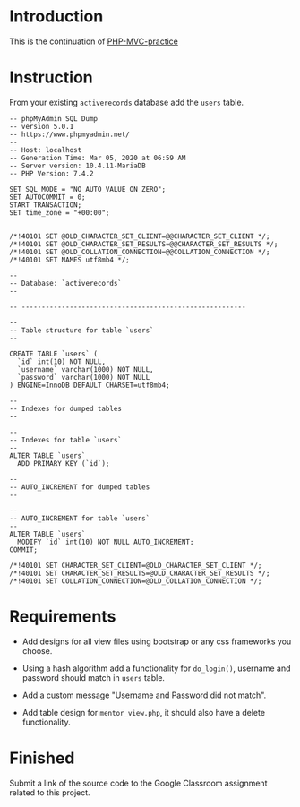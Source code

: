 # Introduction
This is the continuation of [PHP-MVC-practice](https://github.com/boomcamp/PHP-MVC-practice)

# Instruction

From your existing `activerecords` database add the `users` table.

```
-- phpMyAdmin SQL Dump
-- version 5.0.1
-- https://www.phpmyadmin.net/
--
-- Host: localhost
-- Generation Time: Mar 05, 2020 at 06:59 AM
-- Server version: 10.4.11-MariaDB
-- PHP Version: 7.4.2

SET SQL_MODE = "NO_AUTO_VALUE_ON_ZERO";
SET AUTOCOMMIT = 0;
START TRANSACTION;
SET time_zone = "+00:00";


/*!40101 SET @OLD_CHARACTER_SET_CLIENT=@@CHARACTER_SET_CLIENT */;
/*!40101 SET @OLD_CHARACTER_SET_RESULTS=@@CHARACTER_SET_RESULTS */;
/*!40101 SET @OLD_COLLATION_CONNECTION=@@COLLATION_CONNECTION */;
/*!40101 SET NAMES utf8mb4 */;

--
-- Database: `activerecords`
--

-- --------------------------------------------------------

--
-- Table structure for table `users`
--

CREATE TABLE `users` (
  `id` int(10) NOT NULL,
  `username` varchar(1000) NOT NULL,
  `password` varchar(1000) NOT NULL
) ENGINE=InnoDB DEFAULT CHARSET=utf8mb4;

--
-- Indexes for dumped tables
--

--
-- Indexes for table `users`
--
ALTER TABLE `users`
  ADD PRIMARY KEY (`id`);

--
-- AUTO_INCREMENT for dumped tables
--

--
-- AUTO_INCREMENT for table `users`
--
ALTER TABLE `users`
  MODIFY `id` int(10) NOT NULL AUTO_INCREMENT;
COMMIT;

/*!40101 SET CHARACTER_SET_CLIENT=@OLD_CHARACTER_SET_CLIENT */;
/*!40101 SET CHARACTER_SET_RESULTS=@OLD_CHARACTER_SET_RESULTS */;
/*!40101 SET COLLATION_CONNECTION=@OLD_COLLATION_CONNECTION */;
```

# Requirements

* Add designs for all view files using bootstrap or any css frameworks you choose.

* Using a hash algorithm add a functionality for `do_login()`,  username and password should match in `users` table.

* Add a custom message "Username and Password did not match".

* Add table design for `mentor_view.php`, it should also have a delete functionality.

# Finished

Submit a link of the source code to the Google Classroom assignment related to this project.
